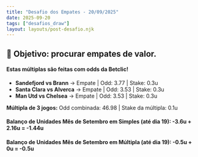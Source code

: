 ```yaml
---
title: "Desafio dos Empates - 20/09/2025"
date: 2025-09-20
tags: ["desafios_draw"]
layout: layouts/post-desafio.njk
---
```


## 🎯 Objetivo: procurar empates de valor.  

#### Estas múltiplas são feitas com odds da Betclic!

- **Sandefjord vs Brann** → Empate | Odd: 3.77 | Stake: 0.3u
- **Santa Clara vs Alverca** → Empate | Odd: 3.53 | Stake: 0.3u
- **Man Utd vs Chelsea** → Empate | Odd: 3.53 | Stake: 0.3u

**Múltipla de 3 jogos:** Odd combinada: 46.98 | Stake da múltipla: 0.1u  

#### Balanço de Unidades Mês de Setembro em Simples (até dia 19): -3.6u + 2.16u = -1.44u
#### Balanço de Unidades Mês de Setembro em Múltipla (até dia 19): -0.5u + 0u = -0.5u